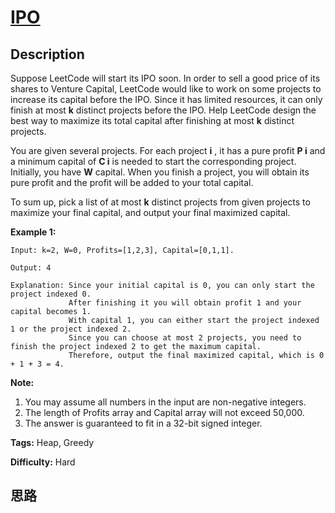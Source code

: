 # [IPO][title]

## Description

Suppose LeetCode will start its IPO soon. In order to sell a good price of its
shares to Venture Capital, LeetCode would like to work on some projects to
increase its capital before the IPO. Since it has limited resources, it can
only finish at most **k** distinct projects before the IPO. Help LeetCode
design the best way to maximize its total capital after finishing at most
**k** distinct projects.

You are given several projects. For each project **i** , it has a pure profit
**P i** and a minimum capital of **C i** is needed to start the corresponding
project. Initially, you have **W** capital. When you finish a project, you
will obtain its pure profit and the profit will be added to your total
capital.

To sum up, pick a list of at most **k** distinct projects from given projects
to maximize your final capital, and output your final maximized capital.

**Example 1:**  
            Input: k=2, W=0, Profits=[1,2,3], Capital=[0,1,1].        Output: 4        Explanation: Since your initial capital is 0, you can only start the project indexed 0.                 After finishing it you will obtain profit 1 and your capital becomes 1.                 With capital 1, you can either start the project indexed 1 or the project indexed 2.                 Since you can choose at most 2 projects, you need to finish the project indexed 2 to get the maximum capital.                 Therefore, output the final maximized capital, which is 0 + 1 + 3 = 4.    

**Note:**  

  1. You may assume all numbers in the input are non-negative integers.
  2. The length of Profits array and Capital array will not exceed 50,000.
  3. The answer is guaranteed to fit in a 32-bit signed integer.


**Tags:** Heap, Greedy

**Difficulty:** Hard

## 思路

[title]: https://leetcode.com/problems/ipo
